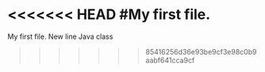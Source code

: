 <<<<<<< HEAD
#My first file.
=======
My first file.
New line 
Java class
>>>>>>> 85416256d36e93be9cf3e98c0b9aabf641cca9cf

